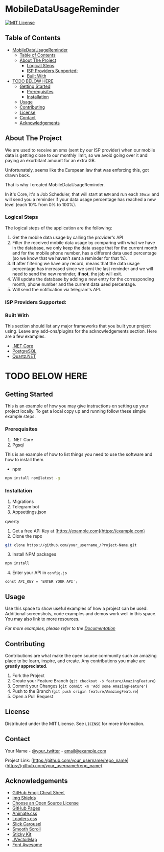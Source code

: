 # MobileDataUsageReminder

<!-- PROJECT SHIELDS -->
<!--
*** I'm using markdown "reference style" links for readability.
*** Reference links are enclosed in brackets [ ] instead of parentheses ( ).
*** See the bottom of this document for the declaration of the reference variables
*** for contributors-url, forks-url, etc. This is an optional, concise syntax you may use.
*** https://www.markdownguide.org/basic-syntax/#reference-style-links
-->
[![MIT License][license-shield]][license-url]

<!-- TABLE OF CONTENTS -->
## Table of Contents

- [MobileDataUsageReminder](#mobiledatausagereminder)
  - [Table of Contents](#table-of-contents)
  - [About The Project](#about-the-project)
    - [Logical Steps](#logical-steps)
    - [ISP Providers Supported:](#isp-providers-supported)
    - [Built With](#built-with)
- [TODO BELOW HERE](#todo-below-here)
  - [Getting Started](#getting-started)
    - [Prerequisites](#prerequisites)
    - [Installation](#installation)
  - [Usage](#usage)
  - [Contributing](#contributing)
  - [License](#license)
  - [Contact](#contact)
  - [Acknowledgements](#acknowledgements)



<!-- ABOUT THE PROJECT -->
## About The Project

We are used to receive an sms (sent by our ISP provider) when our mobile data is getting close to our monthly limit, so we avoid going over it and paying an exorbitant amount for an extra GB.

Unfortunately, seems like the European law that was enforcing this, got drawn back.

That is why I created MobileDataUsageReminder.

In it's Core, it's a Job Scheduler, that will start at `6AM` and run each `30min` and will send you a reminder if your data usage percentage has reached a new level (each 10% from 0% to 100%).

### Logical Steps

The logical steps of the application are the following:

1. Get the mobile data usage by calling the provider's API
2. Filter the received mobile data usage by comparing with what we have in the database, we only keep the data usage that for the current month and for the mobile phone number, has a different data used percentage (so we know that we haven't sent a reminder for that %). 
3. **If** after filtering we have any record, means that the data usage percentage has increased since we sent the last reminder and we will need to send the new reminder, **if not**, the job will exit.
4. Will update the database by adding a new entry for the corresponding month, phone number and the current data used percentage.
5. Will send the notification via telegram's API.

### ISP Providers Supported:
<!-- TODO -->

### Built With
This section should list any major frameworks that you built your project using. Leave any add-ons/plugins for the acknowledgements section. Here are a few examples.
* [.NET Core](https://dotnet.microsoft.com/)
* [PostgreSQL](https://www.postgresql.org/)
* [Quartz.NET](https://www.quartz-scheduler.net/)

<!-- TODO BELOW HERE-->
# TODO BELOW HERE

<!-- GETTING STARTED -->
## Getting Started

This is an example of how you may give instructions on setting up your project locally.
To get a local copy up and running follow these simple example steps.

### Prerequisites


1. .NET Core
2. Pgsql

This is an example of how to list things you need to use the software and how to install them.
* npm
```sh
npm install npm@latest -g
```

### Installation

1. Migrations
2. Telegram bot
3. Appsettings.json

qwerty

1. Get a free API Key at [https://example.com](https://example.com)
2. Clone the repo
```sh
git clone https://github.com/your_username_/Project-Name.git
```
3. Install NPM packages
```sh
npm install
```
4. Enter your API in `config.js`
```JS
const API_KEY = 'ENTER YOUR API';
```



<!-- USAGE EXAMPLES -->
## Usage

Use this space to show useful examples of how a project can be used. Additional screenshots, code examples and demos work well in this space. You may also link to more resources.

_For more examples, please refer to the [Documentation](https://example.com)_


<!-- CONTRIBUTING -->
## Contributing

<!-- TODO Add providers -->

Contributions are what make the open source community such an amazing place to be learn, inspire, and create. Any contributions you make are **greatly appreciated**.

1. Fork the Project
2. Create your Feature Branch (`git checkout -b feature/AmazingFeature`)
3. Commit your Changes (`git commit -m 'Add some AmazingFeature'`)
4. Push to the Branch (`git push origin feature/AmazingFeature`)
5. Open a Pull Request



<!-- LICENSE -->
## License

Distributed under the MIT License. See `LICENSE` for more information.



<!-- CONTACT -->
## Contact

Your Name - [@your_twitter](https://twitter.com/your_username) - email@example.com

Project Link: [https://github.com/your_username/repo_name](https://github.com/your_username/repo_name)



<!-- ACKNOWLEDGEMENTS -->
## Acknowledgements
* [GitHub Emoji Cheat Sheet](https://www.webpagefx.com/tools/emoji-cheat-sheet)
* [Img Shields](https://shields.io)
* [Choose an Open Source License](https://choosealicense.com)
* [GitHub Pages](https://pages.github.com)
* [Animate.css](https://daneden.github.io/animate.css)
* [Loaders.css](https://connoratherton.com/loaders)
* [Slick Carousel](https://kenwheeler.github.io/slick)
* [Smooth Scroll](https://github.com/cferdinandi/smooth-scroll)
* [Sticky Kit](http://leafo.net/sticky-kit)
* [JVectorMap](http://jvectormap.com)
* [Font Awesome](https://fontawesome.com)





<!-- MARKDOWN LINKS & IMAGES -->
<!-- https://www.markdownguide.org/basic-syntax/#reference-style-links -->
[license-shield]: https://img.shields.io/github/license/othneildrew/Best-README-Template.svg?style=flat-square
[license-url]: https://github.com/Joaolfelicio/mobile-data-usage-reminder/blob/master/LICENSE
